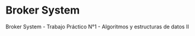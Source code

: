 Broker System
=======================

Broker System - Trabajo Práctico N°1 - Algoritmos y estructuras de datos II
